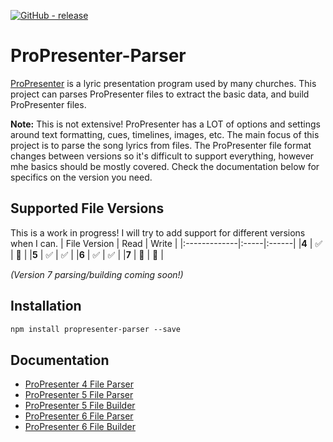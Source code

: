 [![GitHub - release](https://img.shields.io/github/v/release/FiniteLooper/ProPresenter-Parser?style=flat)](https://github.com/FiniteLooper/ProPresenter-Parser/releases/latest)

# ProPresenter-Parser
[ProPresenter](https://renewedvision.com/propresenter/) is a lyric presentation program used by many churches. This project can parses ProPresenter files to extract the basic data, and build ProPresenter files.

**Note:** This is not extensive! ProPresenter has a LOT of options and settings around text formatting, cues, timelines, images, etc. The main focus of this project is to parse the song lyrics from files. The ProPresenter file format changes between versions so it's difficult to support everything, however mhe basics should be mostly covered. Check the documentation below for specifics on the version you need.

## Supported File Versions
This is a work in progress! I will try to add support for different versions when I can.
| File Version | Read | Write |
|:-------------|:-----|:------|
|**4**         | ✅   | 🚫   |
|**5**         | ✅   | ✅   |
|**6**         | ✅   | ✅   |
|**7**         | 🚫   | 🚫   |

_(Version 7 parsing/building coming soon!)_

## Installation

```txt
npm install propresenter-parser --save
```

## Documentation
* [ProPresenter 4 File Parser](docs/v4-parser.md)
* [ProPresenter 5 File Parser](docs/v5-parser.md)
* [ProPresenter 5 File Builder](docs/v5-builder.md)
* [ProPresenter 6 File Parser](docs/v6-parser.md)
* [ProPresenter 6 File Builder](docs/v6-builder.md)
